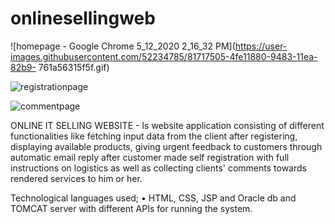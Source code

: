 # onlinesellingweb

![homepage - Google Chrome 5_12_2020 2_16_32 PM](https://user-images.githubusercontent.com/52234785/81717505-4fe11880-9483-11ea-82b9-        761a56315f5f.gif)

![registrationpage](https://user-images.githubusercontent.com/52234785/81473212-96c1da80-9205-11ea-8ead-d90789d20aa7.PNG)

![commentpage](https://user-images.githubusercontent.com/52234785/81473063-d76d2400-9204-11ea-8e52-743a9259aa9e.PNG)



ONLINE IT SELLING WEBSITE - Is website application consisting of different functionalities like fetching input data from the client after registering, displaying available products, giving urgent feedback to customers through automatic email reply after customer made self registration with full instructions on logistics as well as collecting clients' comments towards rendered services to him or her.

Technological languages used;
•	HTML, CSS, JSP and Oracle db  and TOMCAT server with different APIs for running the system.

